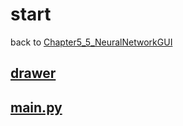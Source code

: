 # start
back to [Chapter5_5_NeuralNetworkGUI](../Chapter5_5_NeuralNetworkGUI.md) 

## [__drawer__](./drawer/drawer.md) 

## [__main.py__](./main.py) 
